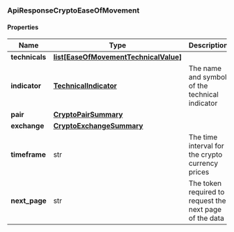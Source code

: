 

[//]: # (CLASS:ApiResponseCryptoEaseOfMovement)

[//]: # (KIND:object)

### ApiResponseCryptoEaseOfMovement

#### Properties

[//]: # (START_DEFINITION)

Name | Type | Description
------------ | ------------- | -------------
**technicals** | [**list[EaseOfMovementTechnicalValue]**](EaseOfMovementTechnicalValue.md) |  &nbsp;
**indicator** | [**TechnicalIndicator**](TechnicalIndicator.md) | The name and symbol of the technical indicator &nbsp;
**pair** | [**CryptoPairSummary**](CryptoPairSummary.md) |  &nbsp;
**exchange** | [**CryptoExchangeSummary**](CryptoExchangeSummary.md) |  &nbsp;
**timeframe** | str | The time interval for the crypto currency prices &nbsp;
**next_page** | str | The token required to request the next page of the data &nbsp;

[//]: # (END_DEFINITION)


[//]: # (CONTAINED_CLASS:EaseOfMovementTechnicalValue)


[//]: # (CONTAINED_CLASS:TechnicalIndicator)


[//]: # (CONTAINED_CLASS:CryptoPairSummary)


[//]: # (CONTAINED_CLASS:CryptoExchangeSummary)



